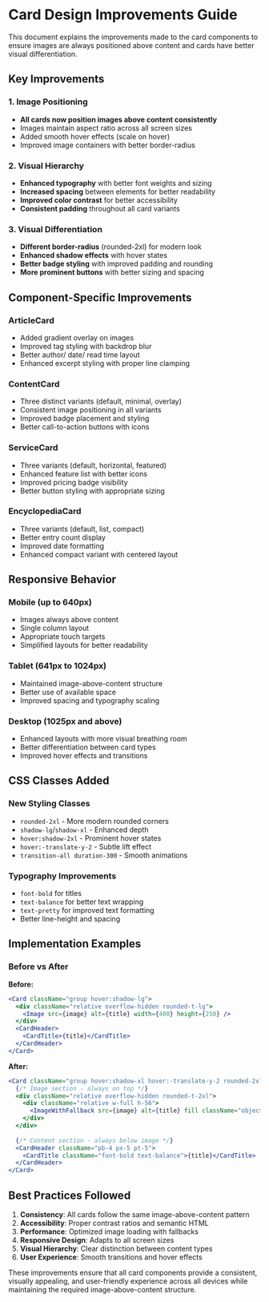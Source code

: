 # Card Design Improvements Guide

This document explains the improvements made to the card components to ensure images are always positioned above content and cards have better visual differentiation.

## Key Improvements

### 1. Image Positioning
- **All cards now position images above content consistently**
- Images maintain aspect ratio across all screen sizes
- Added smooth hover effects (scale on hover)
- Improved image containers with better border-radius

### 2. Visual Hierarchy
- **Enhanced typography** with better font weights and sizing
- **Increased spacing** between elements for better readability
- **Improved color contrast** for better accessibility
- **Consistent padding** throughout all card variants

### 3. Visual Differentiation
- **Different border-radius** (rounded-2xl) for modern look
- **Enhanced shadow effects** with hover states
- **Better badge styling** with improved padding and rounding
- **More prominent buttons** with better sizing and spacing

## Component-Specific Improvements

### ArticleCard
- Added gradient overlay on images
- Improved tag styling with backdrop blur
- Better author/ date/ read time layout
- Enhanced excerpt styling with proper line clamping

### ContentCard
- Three distinct variants (default, minimal, overlay)
- Consistent image positioning in all variants
- Improved badge placement and styling
- Better call-to-action buttons with icons

### ServiceCard
- Three variants (default, horizontal, featured)
- Enhanced feature list with better icons
- Improved pricing badge visibility
- Better button styling with appropriate sizing

### EncyclopediaCard
- Three variants (default, list, compact)
- Better entry count display
- Improved date formatting
- Enhanced compact variant with centered layout

## Responsive Behavior

### Mobile (up to 640px)
- Images always above content
- Single column layout
- Appropriate touch targets
- Simplified layouts for better readability

### Tablet (641px to 1024px)
- Maintained image-above-content structure
- Better use of available space
- Improved spacing and typography scaling

### Desktop (1025px and above)
- Enhanced layouts with more visual breathing room
- Better differentiation between card types
- Improved hover effects and transitions

## CSS Classes Added

### New Styling Classes
- `rounded-2xl` - More modern rounded corners
- `shadow-lg`/`shadow-xl` - Enhanced depth
- `hover:shadow-2xl` - Prominent hover states
- `hover:-translate-y-2` - Subtle lift effect
- `transition-all duration-300` - Smooth animations

### Typography Improvements
- `font-bold` for titles
- `text-balance` for better text wrapping
- `text-pretty` for improved text formatting
- Better line-height and spacing

## Implementation Examples

### Before vs After

**Before:**
```jsx
<Card className="group hover:shadow-lg">
  <div className="relative overflow-hidden rounded-t-lg">
    <Image src={image} alt={title} width={400} height={250} />
  </div>
  <CardHeader>
    <CardTitle>{title}</CardTitle>
  </CardHeader>
</Card>
```

**After:**
```jsx
<Card className="group hover:shadow-xl hover:-translate-y-2 rounded-2xl">
  {/* Image section - always on top */}
  <div className="relative overflow-hidden rounded-t-2xl">
    <div className="relative w-full h-56">
      <ImageWithFallback src={image} alt={title} fill className="object-cover transition-transform duration-500 group-hover:scale-110" />
    </div>
  </div>
  
  {/* Content section - always below image */}
  <CardHeader className="pb-4 px-5 pt-5">
    <CardTitle className="font-bold text-balance">{title}</CardTitle>
  </CardHeader>
</Card>
```

## Best Practices Followed

1. **Consistency**: All cards follow the same image-above-content pattern
2. **Accessibility**: Proper contrast ratios and semantic HTML
3. **Performance**: Optimized image loading with fallbacks
4. **Responsive Design**: Adapts to all screen sizes
5. **Visual Hierarchy**: Clear distinction between content types
6. **User Experience**: Smooth transitions and hover effects

These improvements ensure that all card components provide a consistent, visually appealing, and user-friendly experience across all devices while maintaining the required image-above-content structure.